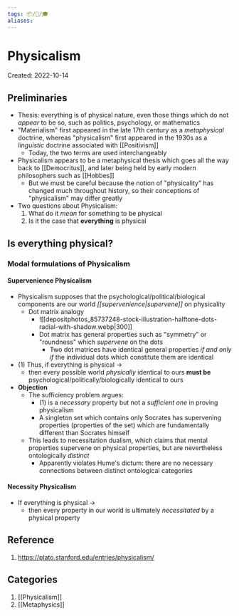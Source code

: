 ```yaml
---
tags: 📦/📝/🎓
aliases:
---
```



# Physicalism
Created: 2022-10-14

## Preliminaries
- Thesis: everything is of physical nature, even those things which do not *appear* to be so, such as politics, psychology, or mathematics
- "Materialism" first appeared in the late 17th century as a *metaphysical* doctrine, whereas "physicalism" first appeared in the 1930s as a *linguistic* doctrine associated with [[Positivism]]
	- Today, the two terms are used interchangeably
- Physicalism appears to be a metaphysical thesis which goes all the way back to [[Democritus]], and later being held by early modern philosophers such as [[Hobbes]]
	- But we must be careful because the notion of "physicality" has changed much throughout history, so their conceptions of "physicalism" may differ greatly
- Two questions about Physicalism:
	1. What do it *mean* for something to be physical 
	2. Is it the case that **everything** is physical
## Is everything physical?
### Modal formulations of Physicalism
#### Supervenience Physicalism
- Physicalism supposes that the psychological/political/biological components are our world *[[supervenience|supervene]]* on physicality
	- Dot matrix analogy
		- ![[depositphotos_85737248-stock-illustration-halftone-dots-radial-with-shadow.webp|300]]
		- Dot matrix has general properties such as "symmetry" or "roundness" which *supervene* on the dots
			- Two dot matrices have identical general properties *if and only if* the individual dots which constitute them are identical
- (1) Thus, if everything is physical ->
	- then every possible world *physically* identical to ours **must be** psychological/politically/biologically identical to ours
- **Objection**
	- The sufficiency problem argues:
		- (1) is a *necessary* property but not a *sufficient one* in proving physicalism
		- A singleton set which contains only Socrates has supervening properties (properties of the set) which are fundamentally different than Socrates himself
	- This leads to necessitation dualism, which claims that mental properties supervene on physical properties, but are nevertheless ontologically *distinct*
		- Apparently violates Hume's dictum: there are no necessary connections between distinct ontological categories
#### Necessity Physicalism
- If everything is physical ->
	- then every property in our world is ultimately *necessitated* by a physical property


## Reference
1. https://plato.stanford.edu/entries/physicalism/

## Categories
1. [[Physicalism]]
2. [[Metaphysics]]